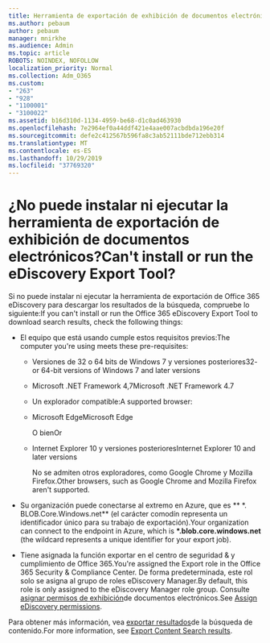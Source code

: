 ```yaml
---
title: Herramienta de exportación de exhibición de documentos electrónicos
ms.author: pebaum
author: pebaum
manager: mnirkhe
ms.audience: Admin
ms.topic: article
ROBOTS: NOINDEX, NOFOLLOW
localization_priority: Normal
ms.collection: Adm_O365
ms.custom:
- "263"
- "928"
- "1100001"
- "3100022"
ms.assetid: b16d310d-1134-4959-be68-d1c0ad463930
ms.openlocfilehash: 7e2964ef0a44ddf421e4aae007acbdbda196e20f
ms.sourcegitcommit: defe2c412567b596fa8c3ab52111bde712ebb314
ms.translationtype: MT
ms.contentlocale: es-ES
ms.lasthandoff: 10/29/2019
ms.locfileid: "37769320"
---
```

# <a name="cant-install-or-run-the-ediscovery-export-tool"></a><span data-ttu-id="935e5-102">¿No puede instalar ni ejecutar la herramienta de exportación de exhibición de documentos electrónicos?</span><span class="sxs-lookup"><span data-stu-id="935e5-102">Can't install or run the eDiscovery Export Tool?</span></span>

<span data-ttu-id="935e5-103">Si no puede instalar ni ejecutar la herramienta de exportación de Office 365 eDiscovery para descargar los resultados de la búsqueda, compruebe lo siguiente:</span><span class="sxs-lookup"><span data-stu-id="935e5-103">If you can't install or run the Office 365 eDiscovery Export Tool to download search results, check the following things:</span></span>
  
- <span data-ttu-id="935e5-104">El equipo que está usando cumple estos requisitos previos:</span><span class="sxs-lookup"><span data-stu-id="935e5-104">The computer you're using meets these pre-requisites:</span></span>

  - <span data-ttu-id="935e5-105">Versiones de 32 o 64 bits de Windows 7 y versiones posteriores</span><span class="sxs-lookup"><span data-stu-id="935e5-105">32- or 64-bit versions of Windows 7 and later versions</span></span>

  - <span data-ttu-id="935e5-106">Microsoft .NET Framework 4,7</span><span class="sxs-lookup"><span data-stu-id="935e5-106">Microsoft .NET Framework 4.7</span></span>

  - <span data-ttu-id="935e5-107">Un explorador compatible:</span><span class="sxs-lookup"><span data-stu-id="935e5-107">A supported browser:</span></span>

  - <span data-ttu-id="935e5-108">Microsoft Edge</span><span class="sxs-lookup"><span data-stu-id="935e5-108">Microsoft Edge</span></span>

    <span data-ttu-id="935e5-109">O bien</span><span class="sxs-lookup"><span data-stu-id="935e5-109">Or</span></span>

  - <span data-ttu-id="935e5-110">Internet Explorer 10 y versiones posteriores</span><span class="sxs-lookup"><span data-stu-id="935e5-110">Internet Explorer 10 and later versions</span></span>

    <span data-ttu-id="935e5-111">No se admiten otros exploradores, como Google Chrome y Mozilla Firefox.</span><span class="sxs-lookup"><span data-stu-id="935e5-111">Other browsers, such as Google Chrome and Mozilla Firefox aren't supported.</span></span>

- <span data-ttu-id="935e5-112">Su organización puede conectarse al extremo en Azure, que es \*\* \*. BLOB.Core.Windows.net\*\* (el carácter comodín representa un identificador único para su trabajo de exportación).</span><span class="sxs-lookup"><span data-stu-id="935e5-112">Your organization can connect to the endpoint in Azure, which is **\*.blob.core.windows.net** (the wildcard represents a unique identifier for your export job).</span></span>

- <span data-ttu-id="935e5-113">Tiene asignada la función exportar en el centro de seguridad &amp; y cumplimiento de Office 365.</span><span class="sxs-lookup"><span data-stu-id="935e5-113">You're assigned the Export role in the Office 365 Security &amp; Compliance Center.</span></span> <span data-ttu-id="935e5-114">De forma predeterminada, este rol solo se asigna al grupo de roles eDiscovery Manager.</span><span class="sxs-lookup"><span data-stu-id="935e5-114">By default, this role is only assigned to the eDiscovery Manager role group.</span></span> <span data-ttu-id="935e5-115">Consulte [asignar permisos de exhibición](https://docs.microsoft.com/office365/securitycompliance/assign-ediscovery-permissions)de documentos electrónicos.</span><span class="sxs-lookup"><span data-stu-id="935e5-115">See [Assign eDiscovery permissions](https://docs.microsoft.com/office365/securitycompliance/assign-ediscovery-permissions).</span></span>

<span data-ttu-id="935e5-116">Para obtener más información, vea [exportar resultados](https://docs.microsoft.com/office365/securitycompliance/export-search-results)de la búsqueda de contenido.</span><span class="sxs-lookup"><span data-stu-id="935e5-116">For more information, see [Export Content Search results](https://docs.microsoft.com/office365/securitycompliance/export-search-results).</span></span>
  